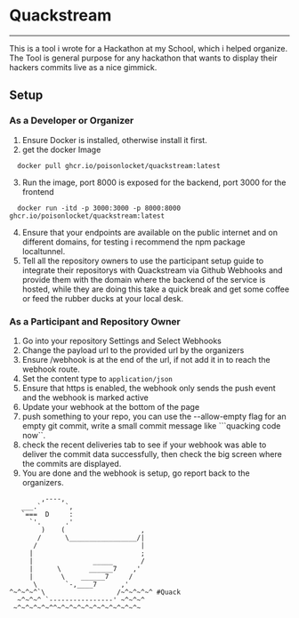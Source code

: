 # Quackstream
<hr />
This is a tool i wrote for a Hackathon at my School, which i helped organize. The Tool is general purpose for any hackathon that wants to display their hackers commits live as a nice gimmick.

## Setup
### As a Developer or Organizer
1. Ensure Docker is installed, otherwise install it first.
2. get the docker Image 
```shell
  docker pull ghcr.io/poisonlocket/quackstream:latest
```
3. Run the image, port 8000 is exposed for the backend, port 3000 for the frontend
```shell
  docker run -itd -p 3000:3000 -p 8000:8000 ghcr.io/poisonlocket/quackstream:latest 
```
4. Ensure that your endpoints are available on the public internet and on different domains, for testing i recommend the npm package localtunnel. 
5. Tell all the repository owners to use the participant setup guide to integrate their repositorys with Quackstream via Github Webhooks and provide them with the domain where the backend of the service is hosted, while they are doing this take a quick break and get some coffee or feed the rubber ducks at your local desk.


### As a Participant and Repository Owner
1. Go into your repository Settings and Select Webhooks
2. Change the payload url to the provided url by the organizers
3. Ensure /webhook is at the end of the url, if not add it in to reach the webhook route.
4. Set the content type to ```application/json``` 
5. Ensure that https is enabled, the webhook only sends the push event and the webhook is marked active
6. Update your webhook at the bottom of the page
7. push something to your repo, you can use the --allow-empty flag for an empty git commit, write a small commit message like ```quacking code now``.
8. check the recent deliveries tab to see if your webhook was able to deliver the commit data successfully, then check the big screen where the commits are displayed.
9. You are done and the webhook is setup, go report back to the organizers.

```
        ,----,
   ___.`      `,
   `===  D     :
     `'.      .'
        )    (                   ,
       /      \_________________/|
      /                          |
     |                           ;
     |               _____       /
     |      \       ______7    ,'
     |       \    ______7     /
      \       `-,____7      ,'   
^~^~^~^`\                  /~^~^~^~^ #Quack
  ~^~^~^ `----------------' ~^~^~^
 ~^~^~^~^~^^~^~^~^~^~^~^~^~^~^~^~
```